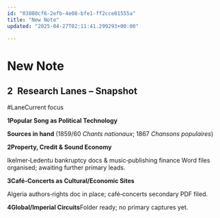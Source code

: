 ```yaml
---
id: "03800cf6-2efb-4e08-bfe1-ff2cce01555a"
title: "New Note"
updated: "2025-04-27T02:11:41.299293+00:00"

---
```

# New Note

<h2>2 Research Lanes – Snapshot</h2><p>#LaneCurrent focus</p><p><strong>1Popular Song as Political Technology</strong></p><p><strong>Sources in hand</strong> (1859/60 <em>Chants nationaux</em>; 1867 <em>Chansons populaires</em>)</p><p><strong>2Property, Credit &amp; Sound Economy</strong></p><p>Ikelmer‑Ledentu bankruptcy docs &amp; music‑publishing finance Word files organised; awaiting further primary leads.</p><p><strong>3Café‑Concerts as Cultural/Economic Sites</strong></p><p>Algeria authors‑rights doc in place; café‑concerts secondary PDF filed.</p><p><strong>4Global/Imperial Circuits</strong>Folder ready; no primary captures yet.</p>